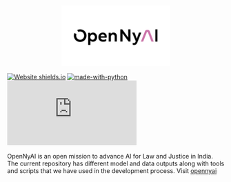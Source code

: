 <p align="center">
  <img src="opennyai_logo.png" width="252" height="140"/>
</p>


[![Website shields.io](https://img.shields.io/website-up-down-green-red/http/shields.io.svg)](http://shields.io/) [![made-with-python](https://img.shields.io/badge/Made%20with-Python-1f425f.svg)](https://www.python.org/) [![Npm package license](https://badgen.net/npm/llicense/discord.js)](https://npmjs.com/package/discord.js)

OpenNyAI is an open mission to advance AI for Law and Justice in India. The current repository has different model and data outputs along with tools and scripts that we have used in the development process. Visit <a href="http://opennyai.org">opennyai</a>


